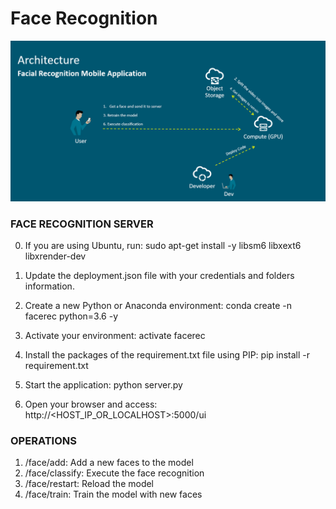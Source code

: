 # Face Recognition

![Architecture](architecture.png)


### FACE RECOGNITION SERVER

0) If you are using Ubuntu, run: sudo apt-get install -y libsm6 libxext6 libxrender-dev

1) Update the deployment.json file with your credentials and folders information.
2) Create a new Python or Anaconda environment: conda create -n facerec python=3.6 -y
3) Activate your environment: activate facerec
4) Install the packages of the requirement.txt file using PIP: pip install -r requirement.txt
5) Start the application: python server.py
6) Open your browser and access: http://<HOST_IP_OR_LOCALHOST>:5000/ui


### OPERATIONS

1) /face/add: Add a new faces to the model
2) /face/classify: Execute the face recognition
3) /face/restart: Reload the model
4) /face/train: Train the model with new faces
